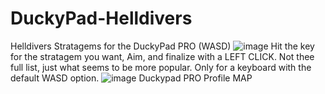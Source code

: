 # DuckyPad-Helldivers
Helldivers Stratagems for the DuckyPad PRO (WASD)
![image](https://github.com/user-attachments/assets/8d340257-7ef7-4f58-b9b1-927ebe5ef56b)
Hit the key for the stratagem you want, Aim, and finalize with a LEFT CLICK.
Not thee full list, just what seems to be more popular.
Only for a keyboard with the default WASD option.
![image](https://github.com/user-attachments/assets/8e986aa1-7267-4073-91ad-302782d86719)
Duckypad PRO Profile MAP
